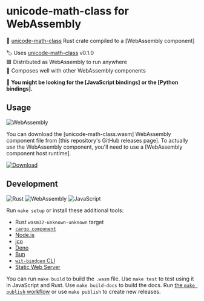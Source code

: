 # unicode-math-class for WebAssembly

🦀 [unicode-math-class] Rust crate compiled to a [WebAssembly component]

<p align=center>

</p>

🏷️ Uses [unicode-math-class] v0.1.0 \
🟪 Distributed as WebAssembly to run anywhere \
🤝 Composes well with other WebAssembly components

**👀 You might be looking for the [JavaScript bindings] or the [Python
bindings].**

## Usage

![WebAssembly](https://img.shields.io/static/v1?style=for-the-badge&message=WebAssembly&color=654FF0&logo=WebAssembly&logoColor=FFFFFF&label=)

You can download the [unicode-math-class.wasm] WebAssembly component file from
[this repository's GitHub releases page]. To actually _use_ the WebAssembly
component, you'll need to use a [WebAssembly component host runtime].

[![Download](https://img.shields.io/static/v1?style=for-the-badge&message=Download&color=24A47F&logo=GitHub&logoColor=FFFFFF&label=)]()

## Development

![Rust](https://img.shields.io/static/v1?style=for-the-badge&message=Rust&color=000000&logo=Rust&logoColor=FFFFFF&label=)
![WebAssembly](https://img.shields.io/static/v1?style=for-the-badge&message=WebAssembly&color=654FF0&logo=WebAssembly&logoColor=FFFFFF&label=)
![JavaScript](https://img.shields.io/static/v1?style=for-the-badge&message=JavaScript&color=222222&logo=JavaScript&logoColor=F7DF1E&label=)

Run `make setup` or install these additional tools:

- Rust `wasm32-unknown-unknown` target
- [`cargo component`](https://github.com/bytecodealliance/cargo-component)
- [Node.js](https://nodejs.org/en)
- [jco](https://github.com/bytecodealliance/jco)
- [Deno](https://deno.com/)
- [Bun](https://bun.sh/)
- [`wit-bindgen` CLI](https://github.com/bytecodealliance/wit-bindgen#cli-installation)
- [Static Web Server](https://static-web-server.net/)

You can run `make build` to build the `.wasm` file. Use `make test` to test
using it in JavaScript and Rust. Use `make build-docs` to build the docs. Run
[the `make publish` workflow] or use `make publish` to create new releases.

<!-- prettier-ignore-start -->
[the `make publish` workflow]: https://github.com/jcbhmr/unicode-math-class.wasm/actions/workflows/make-publish.yml
[unicode-math-class]: https://crates.io/crates/unicode-math-class

<!-- prettier-ignore-end -->
